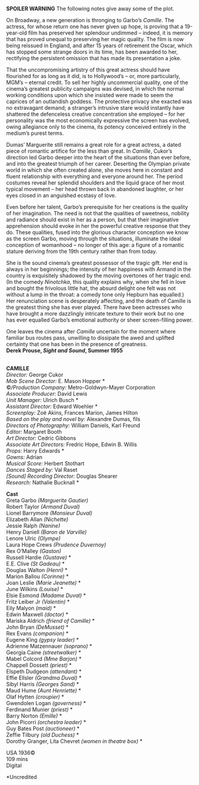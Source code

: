 
**SPOILER WARNING** The following notes give away some of the plot.

On Broadway, a new generation is thronging to Garbo’s _Camille_. The actress, for whose return one has never given up hope, is proving that a 19-year-old film has preserved her splendour undimmed – indeed, it is memory that has proved unequal to preserving her magic quality. The film is now being reissued in England, and after 15 years of retirement the Oscar, which has stopped some strange doors in its time, has been awarded to her, rectifying the persistent omission that has made its presentation a joke.

That the uncompromising artistry of this great actress should have flourished for as long as it did, is to Hollywood’s – or, more particularly, MGM’s – eternal credit. To sell her highly uncommercial quality, one of the cinema’s greatest publicity campaigns was devised, in which the normal working conditions upon which she insisted were made to seem the caprices of an outlandish goddess. The protective privacy she exacted was no extravagant demand; a stranger’s intrusive stare would instantly have shattered the defenceless creative concentration she employed – for her personality was the most economically expressive the screen has evolved, owing allegiance only to the cinema, its potency conceived entirely in the medium’s purest terms.

Dumas’ Marguerite still remains a great role for a great actress, a dated piece of romantic artifice for the less than great. In _Camille_, Cukor’s direction led Garbo deeper into the heart of the situations than ever before, and into the greatest triumph of her career. Deserting the Olympian private world in which she often created alone, she moves here in constant and fluent relationship with everything and everyone around her. The period costumes reveal her splendid shoulders and the liquid grace of her most typical movement – her head thrown back in abandoned laughter, or her eyes closed in an anguished ecstasy of love.

Even before her talent, Garbo’s prerequisite for her creations is the quality of her imagination. The need is not that the qualities of sweetness, nobility and radiance should exist in her as a person, but that their imaginative apprehension should evoke in her the powerful creative response that they do. These qualities, fused into the glorious character conception we know as the screen Garbo, moving through the situations, illuminate the ideal conception of womanhood – no longer of this age: a figure of a romantic stature deriving from the 19th century rather than from today.

She is the sound cinema’s greatest possessor of the tragic gift. Her end is always in her beginnings; the intensity of her happiness with Armand in the country is exquisitely shadowed by the moving overtones of her tragic end. (In the comedy _Ninotchka_, this quality explains why, when she fell in love and bought the frivolous little hat, the absurd delight one felt was not without a lump in the throat: a comedy tone only Hepburn has equalled.) Her renunciation scene is desperately affecting, and the death of Camille is the greatest thing she has ever played. There have been actresses who have brought a more dazzlingly intricate texture to their work but no one has ever equalled Garbo’s emotional authority or sheer screen-filling power.

One leaves the cinema after _Camille_ uncertain for the moment where familiar bus routes pass, unwilling to dissipate the awed and uplifted certainty that one has been in the presence of greatness.  
**Derek Prouse, _Sight and Sound_, Summer 1955**
<br><br>

**CAMILLE**  
_Director:_ George Cukor  
_Mob Scene Director:_ E. Mason Hopper *  
©_/Production Company:_  Metro-Goldwyn-Mayer Corporation  
_Associate Producer:_ David Lewis  
_Unit Manager:_ Ulrich Busch *  
_Assistant Director:_ Edward Woehler *  
_Screenplay:_ Zoë Akins, Frances Marion,  James Hilton  
_Based on the play and novel by:_  Alexandre Dumas, fils  
_Directors of Photography:_ William Daniels,  Karl Freund  
_Editor:_ Margaret Booth  
_Art Director:_ Cedric Gibbons  
_Associate Art Directors:_ Fredric Hope,  Edwin B. Willis  
_Props:_ Harry Edwards *  
_Gowns:_ Adrian  
_Musical Score:_ Herbert Stothart  
_Dances Staged by:_ Val Raset  
_[Sound] Recording Director:_ Douglas Shearer  
_Research:_ Nathalie Bucknall *  

**Cast**  
Greta Garbo _(Marguerite Gautier)_  
Robert Taylor _(Armand Duval)_  
Lionel Barrymore _(Monsieur Duval)_  
Elizabeth Allan _(Nichette)_  
Jessie Ralph _(Nanine)_  
Henry Daniell _(Baron de Varville)_  
Lenore Ulric _(Olympe)_  
Laura Hope Crews _(Prudence Duvernoy)_  
Rex O’Malley _(Gaston)_  
Russell Hardie _(Gustave)_ *  
E.E. Clive _(St Gadeau)_ *  
Douglas Walton _(Henri)_ *  
Marion Ballou _(Corinne)_ *  
Joan Leslie _(Marie Jeanette)_ *  
June Wilkins _(Louise)_ *  
Elsie Esmond _(Madame Duval)_ *  
Fritz Leiber Jr _(Valentin)_ *  
Eily Malyon _(maid)_ *  
Edwin Maxwell _(doctor)_ *  
Mariska Aldrich _(friend of Camille)_ *  
John Bryan _(DeMusset)_ *  
Rex Evans _(companion)_ *  
Eugene King _(gypsy leader)_ *  
Adrienne Matzennauer _(soprano)_ *  
Georgia Caine _(streetwalker)_ *  
Mabel Colcord _(Mme Barjon)_ *  
Chappell Dossett _(priest)_ *  
Elspeth Dudgeon _(attendant)_ *  
Effie Ellsler _(Grandma Duval)_ *  
Sibyl Harris _(Georges Sand)_ *  
Maud Hume _(Aunt Henriette)_ *  
Olaf Hytten _(croupier)_ *  
Gwendolen Logan _(governess)_ *  
Ferdinand Munier _(priest)_ *  
Barry Norton _(Emille)_ *  
John Picorri _(orchestra leader)_ *  
Guy Bates Post _(auctioneer)_ *  
Zeffie Tilbury _(old Duchess)_ *  
Dorothy Granger, Lita Chevret  _(women in theatre box)_ *  

USA 1936©  
109 mins  
Digital

*Uncredited
<br><br>
<!--stackedit_data:
eyJoaXN0b3J5IjpbMTM1Nzc1NDIyOV19
-->
